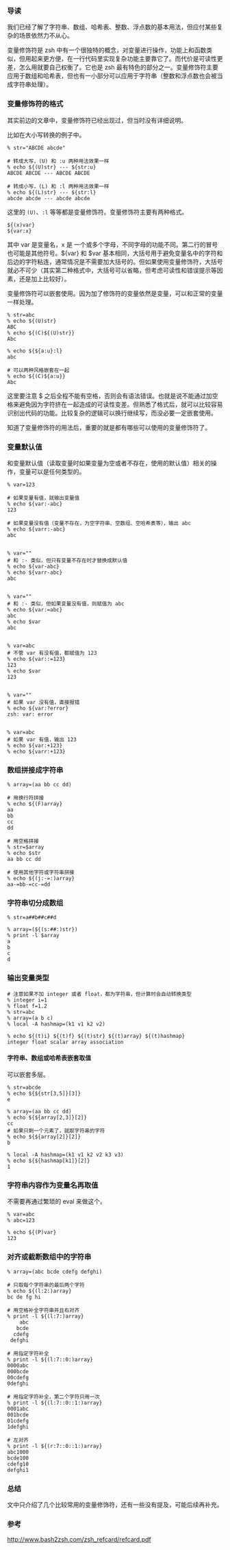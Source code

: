 ### 导读

我们已经了解了字符串、数组、哈希表、整数、浮点数的基本用法，但应付某些复杂的场景依然力不从心。

变量修饰符是 zsh 中有一个很独特的概念，对变量进行操作，功能上和函数类似，但用起来更方便，在一行代码里实现复杂功能主要靠它了。而代价是可读性更差，怎么用就要自己权衡了。它也是 zsh 最有特色的部分之一。变量修饰符主要应用于数组和哈希表，但也有一小部分可以应用于字符串（整数和浮点数也会被当成字符串处理）。

### 变量修饰符的格式

其实前边的文章中，变量修饰符已经出现过，但当时没有详细说明。

比如在大小写转换的例子中。

```
% str="ABCDE abcde"

# 转成大写，(U) 和 :u 两种用法效果一样
% echo ${(U)str} --- ${str:u}
ABCDE ABCDE --- ABCDE ABCDE

# 转成小写，(L) 和 :l 两种用法效果一样
% echo ${(L)str} --- ${str:l}
abcde abcde --- abcde abcde
```

这里的 `(U)`、`:l` 等等都是变量修饰符。变量修饰符主要有两种格式。

```
${(x)var}
${var:x}
```

其中 var 是变量名，x 是 一个或多个字母，不同字母的功能不同。第二行的冒号也可能是其他符号。${var} 和 $var 基本相同，大括号用于避免变量名中的字符和后边的字符粘连，通常情况是不需要加大括号的。但如果使用变量修饰符，大括号就必不可少（其实第二种格式中，大括号可以省略，但考虑可读性和错误提示等因素，还是加上比较好）。

变量修饰符可以嵌套使用。因为加了修饰符的变量依然是变量，可以和正常的变量一样处理。

```
% str=abc
% echo ${(U)str}
ABC
% echo ${(C)${(U)str}}
Abc

% echo ${${a:u}:l}
abc

# 可以两种风格嵌套在一起
% echo ${(C)${a:u}}
Abc
```

这里要注意 $ 之后全程不能有空格，否则会有语法错误。也就是说不能通过加空格来避免因为字符挤在一起造成的可读性变差。但熟悉了格式后，就可以比较容易识别出代码的功能。比较复杂的逻辑可以换行继续写，而没必要一定嵌套使用。

知道了变量修饰符的用法后，重要的就是都有哪些可以使用的变量修饰符了。

### 变量默认值

和变量默认值（读取变量时如果变量为空或者不存在，使用的默认值）相关的操作，变量可以是任何类型的。

```
% var=123

# 如果变量有值，就输出变量值
% echo ${var:-abc}
123

# 如果变量没有值（变量不存在，为空字符串、空数组、空哈希表等），输出 abc
% echo ${varr:-abc}
abc


% var=""
# 和 :- 类似，但只有变量不存在时才替换成默认值
% echo ${var-abc}
% echo ${varr-abc}
abc


% var=""
# 和 :- 类似，但如果变量没有值，则赋值为 abc
% echo ${var:=abc}
abc
% echo $var
abc


% var=abc
# 不管 var 有没有值，都赋值为 123
% echo ${var::=123}
123
% echo $var
123


% var=""
# 如果 var 没有值，直接报错
% echo ${var:?error}
zsh: var: error


% var=abc
# 如果 var 有值，输出 123
% echo ${var:+123}
% echo ${varr:+123}

```

### 数组拼接成字符串

```
% array=(aa bb cc dd)

# 用换行符拼接
% echo ${(F)array}
aa
bb
cc
dd

# 用空格拼接
% str=$array
% echo $str
aa bb cc dd

# 使用其他字符或字符串拼接
% echo ${(j:-=:)array}
aa-=bb-=cc-=dd
```

### 字符串切分成数组

```
% str=a##b##c##d

% array=(${(s:##:)str})
% print -l $array
a
b
c
d
```

### 输出变量类型

```
# 注意如果不加 integer 或者 float，都为字符串，但计算时会自动转换类型
% integer i=1
% float f=1.2
% str=abc
% array=(a b c)
% local -A hashmap=(k1 v1 k2 v2)

% echo ${(t)i} ${(t)f} ${(t)str} ${(t)array} ${(t)hashmap}
integer float scalar array association
```

#### 字符串、数组或哈希表嵌套取值

可以嵌套多层。

```
% str=abcde
% echo ${${str[3,5]}[3]}
e

% array=(aa bb cc dd)
% echo ${${array[2,3]}[2]}
cc
# 如果只剩一个元素了，就取字符串的字符
% echo ${${array[2]}[2]}
b

% local -A hashmap=(k1 v1 k2 v2 k3 v3)
% echo ${${hashmap[k1]}[2]}
1
```

### 字符串内容作为变量名再取值

不需要再通过繁琐的 eval 来做这个。

```
% var=abc
% abc=123

% echo ${(P)var}
123
```

### 对齐或截断数组中的字符串

```
% array=(abc bcde cdefg defghi)

# 只取每个字符串的最后两个字符
% echo ${(l:2:)array}
bc de fg hi

# 用空格补全字符串并且右对齐
% print -l ${(l:7:)array}
    abc
   bcde
  cdefg
 defghi

# 用指定字符补全
% print -l ${(l:7::0:)array}
0000abc
000bcde
00cdefg
0defghi

# 用指定字符补全，第二个字符只用一次
% print -l ${(l:7::0::1:)array}
0001abc
001bcde
01cdefg
1defghi

# 左对齐
% print -l ${(r:7::0::1:)array}
abc1000
bcde100
cdefg10
defghi1
```

### 总结

文中只介绍了几个比较常用的变量修饰符，还有一些没有提及，可能后续再补充。

### 参考

http://www.bash2zsh.com/zsh_refcard/refcard.pdf
